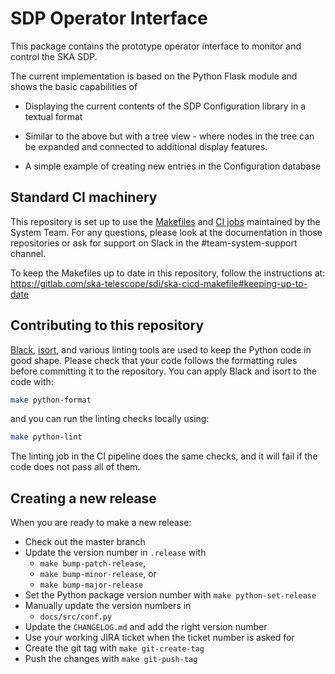 # SDP Operator Interface

This package contains the prototype operator interface to monitor and control the SKA SDP.

The current implementation is based on the Python Flask module and shows the basic capabilities of

- Displaying the current contents of the SDP Configuration library in a textual format

- Similar to the above but with a tree view - where nodes in the tree can be expanded and connected to additional display features.

- A simple example of creating new entries in the Configuration database

## Standard CI machinery

This repository is set up to use the
[Makefiles](https://gitlab.com/ska-telescope/sdi/ska-cicd-makefile) and [CI
jobs](https://gitlab.com/ska-telescope/templates-repository) maintained by the
System Team. For any questions, please look at the documentation in those
repositories or ask for support on Slack in the #team-system-support channel.

To keep the Makefiles up to date in this repository, follow the instructions
at: https://gitlab.com/ska-telescope/sdi/ska-cicd-makefile#keeping-up-to-date

## Contributing to this repository

[Black](https://github.com/psf/black), [isort](https://pycqa.github.io/isort/),
and various linting tools are used to keep the Python code in good shape.
Please check that your code follows the formatting rules before committing it
to the repository. You can apply Black and isort to the code with:

```bash
make python-format
```

and you can run the linting checks locally using:

```bash
make python-lint
```

The linting job in the CI pipeline does the same checks, and it will fail if
the code does not pass all of them.

## Creating a new release

When you are ready to make a new release:

  - Check out the master branch
  - Update the version number in `.release` with
    - `make bump-patch-release`,
    - `make bump-minor-release`, or
    - `make bump-major-release`
  - Set the Python package version number with `make python-set-release`
  - Manually update the version numbers in
    - `docs/src/conf.py`
  - Update the `CHANGELOG.md` and add the right version number
  - Use your working JIRA ticket when the ticket number is asked for
  - Create the git tag with `make git-create-tag`
  - Push the changes with `make git-push-tag`
